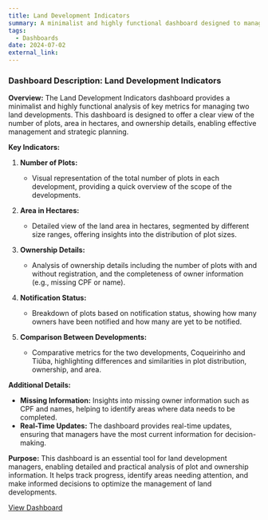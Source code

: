 ```yaml
---
title: Land Development Indicators
summary: A minimalist and highly functional dashboard designed to manage information for two land developments. It provides detailed insights into various metrics, including the number of plots, area in hectares, and ownership details, facilitating efficient management and strategic planning.
tags:
  - Dashboards
date: 2024-07-02
external_link: 
---
```

### Dashboard Description: Land Development Indicators

**Overview:**
The Land Development Indicators dashboard provides a minimalist and highly functional analysis of key metrics for managing two land developments. This dashboard is designed to offer a clear view of the number of plots, area in hectares, and ownership details, enabling effective management and strategic planning.

**Key Indicators:**
1. **Number of Plots:**
   - Visual representation of the total number of plots in each development, providing a quick overview of the scope of the developments.

2. **Area in Hectares:**
   - Detailed view of the land area in hectares, segmented by different size ranges, offering insights into the distribution of plot sizes.

3. **Ownership Details:**
   - Analysis of ownership details including the number of plots with and without registration, and the completeness of owner information (e.g., missing CPF or name).

4. **Notification Status:**
   - Breakdown of plots based on notification status, showing how many owners have been notified and how many are yet to be notified.

5. **Comparison Between Developments:**
   - Comparative metrics for the two developments, Coqueirinho and Tiúba, highlighting differences and similarities in plot distribution, ownership, and area.

**Additional Details:**
- **Missing Information:** Insights into missing owner information such as CPF and names, helping to identify areas where data needs to be completed.
- **Real-Time Updates:** The dashboard provides real-time updates, ensuring that managers have the most current information for decision-making.

**Purpose:**
This dashboard is an essential tool for land development managers, enabling detailed and practical analysis of plot and ownership information. It helps track progress, identify areas needing attention, and make informed decisions to optimize the management of land developments.


<a href="dashboard.pdf" target="_blank">View Dashboard</a>